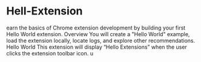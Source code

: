 # Hell-Extension
earn the basics of Chrome extension development by building your first Hello World extension.  Overview You will create a "Hello World" example, load the extension locally, locate logs, and explore other recommendations.  Hello World This extension will display “Hello Extensions” when the user clicks the extension toolbar icon.
u
